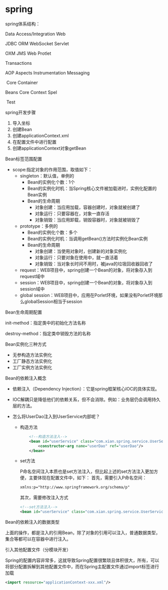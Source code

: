 # spring

spring体系结构：

Data Access/Integration                         Web

JDBC    ORM                            WebSocket    Servlet

OXM     JMS                             Web                Protlet

Transactions



AOP    Aspects    Instrumentation     Messaging

​							Core Container

Beans            Core           Context             Spel



​									Test

spring开发步骤

1. 导入坐标
2. 创建Bean
3. 创建applicationContext.xml
4. 在配置文件中进行配置
5. 创建applicationContext对象getBean

Bean标签范围配置

* scope:指定对象的作用范围，取值如下：
	* singleton：默认值，单例的
		* Bean的实例化个数：1个
		* Bean的实例化时机：当Spring核心文件被加载进时，实例化配置的Bean实例
		* Bean的生命周期
			* 对象创建：当应用加载，容器创建时，对象就被创建了
			* 对象运行：只要容器在，对象一直存活
			* 对象销毁：当应用卸载，销毁容器时，对象就被销毁了
	* prototype：多例的
		* Bean的实例化个数：多个
		* Bean的实例化时机：当调用getBean()方法时实例化Bean实例
		* Bean的生命周期
			* 对象创建：当使用对象时，创建新的对象实例化
			* 对象运行：只要对象在使用中，就一直活着
			* 对象销毁：当对象长时间不用时，被java的垃圾回收器回收了
	* request：WEB项目中，spring创建一个Bean的对象，将对象存入到request域中
	* session：WEB项目中，spring创建一个Bean的对象，将对象存入到session域中
	* global session：WEB项目中，应用在Porlet环境，如果没有Porlet环境那么globalSession相当于session

Bean生命周期配置

init-method：指定类中的初始化方法名称

destroy-method：指定类中销毁方法的名称

Bean实例化三种方式

* 无参构造方法实例化
* 工厂静态方法实例化
* 工厂实例方法实例化

Bean的依赖注入概念

* 依赖注入（Dependency Injection）：它是spring框架核心IOC的具体实现。

* IOC解耦只是降低他们的依赖关系，但不会消除。例如：业务层仍会调用持久层的方法。

* 怎么将UserDao注入到UserService内部呢？

	* 构造方法

		```xml
		    <!--构造方法注入-->
		    <bean id="userService" class="com.xian.spring.service.UserServiceImpl">
		        <constructor-arg name="userDao" ref="userDao"/>
		    </bean>
		```

	* set方法

		P命名空间注入本质也是set方法注入，但比起上述的set方法注入更加方便，主要体现在配置文件中，如下：
		首先，需要引入P命名空间：

		```xml
		xmlns:p="http://www.springframework.org/schema/p"
		```

		其次，需要修改注入方式

		```xml
		<!--set方法注入-->
		<bean id="userService" class="com.xian.spring.service.UserServiceImpl" p:userDao-ref="userDao"/>
		```

Bean的依赖注入的数据类型

上面的操作，都是注入的引用Bean，除了对象的引用可以注入，普通数据类型，集合等都可以在容器中进行注入。

引入其他配置文件（分模块开发）

Spring的配置内容非常多，这就导致Spring配置很繁琐且体积很大，所有，可以将部分配置拆解到其他配置文件中，而在Spring主配置文件通过import标签进行加载

```xml
<import resource="applicationContext-xxx.xml"/>
```